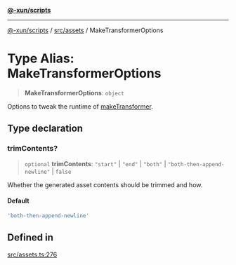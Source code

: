 [**@-xun/scripts**](../../../README.md)

***

[@-xun/scripts](../../../README.md) / [src/assets](../README.md) / MakeTransformerOptions

# Type Alias: MakeTransformerOptions

> **MakeTransformerOptions**: `object`

Options to tweak the runtime of [makeTransformer](../functions/makeTransformer.md).

## Type declaration

### trimContents?

> `optional` **trimContents**: `"start"` \| `"end"` \| `"both"` \| `"both-then-append-newline"` \| `false`

Whether the generated asset contents should be trimmed and how.

#### Default

```ts
'both-then-append-newline'
```

## Defined in

[src/assets.ts:276](https://github.com/Xunnamius/xscripts/blob/f7b55e778c8646134a23d934fd2791d564a72b57/src/assets.ts#L276)
